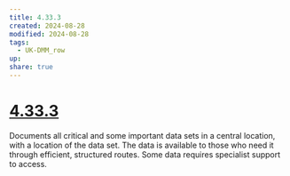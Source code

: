 ```yaml
---
title: 4.33.3
created: 2024-08-28
modified: 2024-08-28
tags:
  - UK-DMM_row
up: 
share: true
---
```

# [4.33.3](4.33.3.md)

Documents all critical and some important data sets in a central location, with a location of the data set. The data is available to those who need it through efficient, structured routes. Some data requires specialist support to access.
